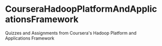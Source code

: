 # CourseraHadoopPlatformAndApplicationsFramework

Quizzes and Assignments from Coursera's Hadoop Platform and Applications Framework 
